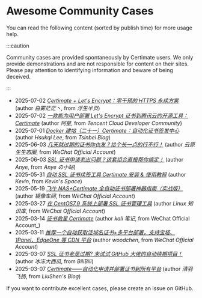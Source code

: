 ﻿# Awesome Community Cases

You can read the following content (sorted by publish time) for more usage help.

:::caution

Community cases are provided spontaneously by Certimate users. We only provide demonstrations and are not responsible for content on their sites. Please pay attention to identifying information and beware of being deceived.

:::

- 2025-07-02 [_Certimate + Let's Encrypt：零干预的 HTTPS 永续方案_](https://baiwumm.com/archives/BPGShzmO) (author _白雾茫茫丶_, from _浮生半页_)
- 2025-07-02 [_一款能为用户部署 Let's Encrypt 证书到腾讯云的开源工具：Certimate_](https://cloud.tencent.com/developer/article/2536746) (author _阿星_, from _Tencent Cloud Developer Community_)
- 2025-07-01 [_Docker 建站（二十一）Certimate：自动化证书签发中心_](https://blog.tsinbei.com/archives/1997) (author _Hsukqi Lee_, from _Tsinbei Blog_)
- 2025-06-03 [_几天就过期的证书你也发？给个长一点的行不行！_](https://mp.weixin.qq.com/s/EDdL0DIumGGnzI72TwAG-w) (author _云原生生态圈_, from _WeChat Official Account_)
- 2025-06-03 [_SSL 证书申请老出问题？这套组合直接帮你搞定！_](https://www.anye.xyz/archives/biEj2Hxb) (author _Anye_, from _Anye の小站_)
- 2025-05-31 [_自动 SSL 证书续签工具 Certimate 安装 & 使用教程_](https://www.shephe.com/website/certimate-ssl-auto-renewal-tutorial) (author _Kevin_, from _Kevin's Space_)
- 2025-05-19 [_飞牛 NAS+Certimate 全自动证书部署神器指南（实战版）_](https://mp.weixin.qq.com/s/3acJbLjuv944SRFgJ8vSgA) (author _镜像车间_, from _WeChat Official Account_)
- 2025-03-27 [_在 CentOS7.9 系统上部署 SSL 证书管理工具_](https://mp.weixin.qq.com/s/w1OUJPji28CoTfmcMQViHg) (author _Linux 知识库_, from _WeChat Official Account_)
- 2025-03-14 [_证书救星 Certimate_](https://mp.weixin.qq.com/s/RIMpyBbeQKU8kq4h2aHYkg) (author _kali 笔记_, from WeChat Official Account\_)
- 2025-03-11 [_推荐一个自动获取泛域名证书+多平台部署，支持宝塔、1Panel、EdgeOne 等 CDN 平台_](https://mp.weixin.qq.com/s/kQyLFhCCJpbfDDRKXxEZzg) (author _woodchen_, from _WeChat Official Account_)
- 2025-03-07 [_SSL 证书老是过期? 来试试 GitHub 大佬的自动续期项目！_](https://www.bilibili.com/video/BV1F591YzEUB) (author _冰冻大西瓜_, from _BiliBili_)
- 2025-03-07 [_Certimate——自动化申请并部署证书到所有平台_](https://blog.liushen.fun/posts/3a813929/) (author _清羽飞扬_, from _LiuShen's Blog_)

If you want to contribute excellent cases, please create an issue on GitHub.
